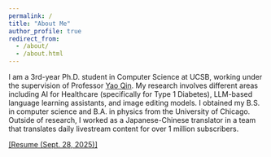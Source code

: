 ```yaml
---
permalink: /
title: "About Me"
author_profile: true
redirect_from: 
  - /about/
  - /about.html
---
```


I am a 3rd-year Ph.D. student in Computer Science at UCSB, working under the supervision of Professor [Yao Qin](https://yaoqin1.github.io/). My research involves different areas including AI for Healthcare (specifically for Type 1 Diabetes), LLM-based language learning assistants, and image editing models. I obtained my B.S. in computer science and B.A. in physics from the University of Chicago. Outside of research, I worked as a Japanese-Chinese translator in a team that translates daily livestream content for over 1 million subscribers.

[[Resume (Sept. 28, 2025)]](files/KenanTangResume_Website_092825.pdf)